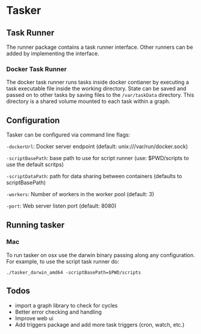 # Tasker

## Task Runner

The runner package contains a task runner interface. Other runners can be
added by implementing the interface.

### Docker Task Runner

The docker task runner runs tasks inside docker contianer by executing 
a task executable file inside the working directory. State can be saved 
and passed on to other tasks by saving files to the `/var/taskData` directory. 
This directory is a shared volume mounted to each task within a graph.

## Configuration

Tasker can be configured via command line flags:

`-dockerUrl`: Docker server endpoint (default: unix:///var/run/docker.sock)

`-scriptBasePath`: base path to use for script runner (use: $PWD/scripts to use the default scritps)

`-scriptDataPath`: path for data sharing between containers (defaults to scriptBasePath)

`-workers`: Number of workers in the worker pool (default: 3)

`-port`: Web server listen port (default: 8080)

## Running tasker

### Mac

To run tasker on osx use the darwin binary passing along any configuration.
For example, to use the script task runner do:

`./tasker_darwin_amd64 -scriptBasePath=$PWD/scripts`

## Todos

* import a graph library to check for cycles
* Better error checking and handling
* Improve web ui
* Add triggers package and add more task triggers (cron, watch, etc.)
